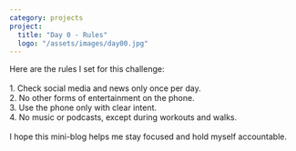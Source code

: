 ```yaml
---
category: projects
project:
  title: "Day 0 - Rules"
  logo: "/assets/images/day00.jpg"
---
```

Here are the rules I set for this challenge:
<br/>
<br/>1. Check social media and news only once per day.
<br/>2. No other forms of entertainment on the phone.
<br/>3. Use the phone only with clear intent.
<br/>4. No music or podcasts, except during workouts and walks.
<br/><br/>
I hope this mini-blog helps me stay focused and hold myself accountable.